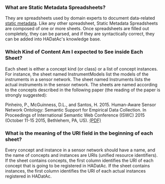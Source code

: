 ### What are Static Metadata Spreadsheets?

They are spreadsheets used by domain experts to document data-related [static metadata](https://github.com/paulopinheiro1234/hadatac/wiki/HADatAc-User-Guide:--Data-Management). Like any other spreadsheet, Static Metadata Spreadsheets are composed of one or more sheets. Once spreadsheets are filled out completely, they can be parsed, and if they are syntactically correct, they can be added into HADatAc's knowledge base.  
  
### Which Kind of Content Am I expected to See inside Each Sheet?

Each sheet is either a concept kind (or class) or a list of concept instances. For instance, the sheet named InstrumentModels list the models of the instruments in a sensor network. The sheet named Instruments lists the actual instruments in the sensor network. The sheets are named according to the concepts described in the following paper (the reading of the paper is strongly suggested): 

Pinheiro, P., McGuinness, D.L., and Santos, H. 2015. Human-Aware Sensor Network Ontology: Semantic Support for Empirical Data Collection. In Proceedings of International Semantic Web Conference (ISWC) 2015 (October 11-15 2015, Bethlehem, PA, US).  [(PDF)](http://tw.rpi.edu/media/2015/10/12/10c35/ISWC-LISC-2015-Paper.pdf)

### What is the meaning of the URI field in the beginning of each sheet?

Every concept and instance in a sensor network should have a name, and the name of concepts and instances are URIs (unified resource identifiers). If the sheet contains concepts, the first column identifies the URI of each concept that is going to be registered in HADatAc. If the sheet contains instances, the first column identifies the URI of each actual instances registered in HADatAc.

   